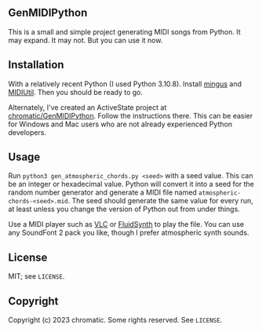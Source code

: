 ## GenMIDIPython

This is a small and simple project generating MIDI songs from Python. It may
expand. It may not. But you can use it now.

## Installation

With a relatively recent Python (I used Python 3.10.8). Install
[mingus](https://pypi.org/project/mingus/) and
[MIDIUtil](https://pypi.org/project/MIDIUtil/). Then you should be ready to go.

Alternately, I've created an ActiveState project at
[chromatic/GenMIDIPython](https://platform.activestate.com/chromatic/GenMIDIPython/distributions).
Follow the instructions there. This can be easier for Windows and Mac users who
are not already experienced Python developers.

## Usage

Run `python3 gen_atmospheric_chords.py <seed>` with a seed value. This can be
an integer or hexadecimal value. Python will convert it into a seed for the
random number generator and generate a MIDI file named
`atmospheric-chords-<seed>.mid`. The seed should generate the same value for
every run, at least unless you change the version of Python out from under
things.

Use a MIDI player such as [VLC](https://www.videolan.org/vlc/) or
[FluidSynth](https://www.fluidsynth.org/) to play the file. You can use any
SoundFont 2 pack you like, though I prefer atmospheric synth sounds.

## License

MIT; see `LICENSE`.

## Copyright

Copyright (c) 2023 chromatic. Some rights reserved. See `LICENSE`.
